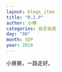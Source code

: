 ```yaml
---
layout: blogs_item
title: "R.I.P"
author: 小傅
categories: 自言自语
day: "08"
month: SEP
year: 2014
---
```






小舅舅，一路走好。<br>

